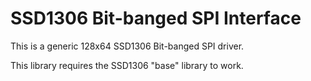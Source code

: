 SSD1306 Bit-banged SPI Interface
================================

This is a generic 128x64 SSD1306 Bit-banged SPI driver.

This library requires the SSD1306 "base" library to work.
